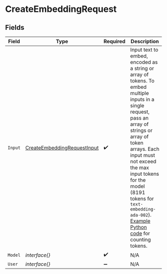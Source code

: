 # CreateEmbeddingRequest


## Fields

| Field                                                                                                                                                                                                                                                                                                                                                                                                                     | Type                                                                                                                                                                                                                                                                                                                                                                                                                      | Required                                                                                                                                                                                                                                                                                                                                                                                                                  | Description                                                                                                                                                                                                                                                                                                                                                                                                               |
| ------------------------------------------------------------------------------------------------------------------------------------------------------------------------------------------------------------------------------------------------------------------------------------------------------------------------------------------------------------------------------------------------------------------------- | ------------------------------------------------------------------------------------------------------------------------------------------------------------------------------------------------------------------------------------------------------------------------------------------------------------------------------------------------------------------------------------------------------------------------- | ------------------------------------------------------------------------------------------------------------------------------------------------------------------------------------------------------------------------------------------------------------------------------------------------------------------------------------------------------------------------------------------------------------------------- | ------------------------------------------------------------------------------------------------------------------------------------------------------------------------------------------------------------------------------------------------------------------------------------------------------------------------------------------------------------------------------------------------------------------------- |
| `Input`                                                                                                                                                                                                                                                                                                                                                                                                                   | [CreateEmbeddingRequestInput](../../models/shared/createembeddingrequestinput.md)                                                                                                                                                                                                                                                                                                                                         | :heavy_check_mark:                                                                                                                                                                                                                                                                                                                                                                                                        | Input text to embed, encoded as a string or array of tokens. To embed multiple inputs in a single request, pass an array of strings or array of token arrays. Each input must not exceed the max input tokens for the model (8191 tokens for `text-embedding-ada-002`). [Example Python code](https://github.com/openai/openai-cookbook/blob/main/examples/How_to_count_tokens_with_tiktoken.ipynb) for counting tokens.<br/> |
| `Model`                                                                                                                                                                                                                                                                                                                                                                                                                   | *interface{}*                                                                                                                                                                                                                                                                                                                                                                                                             | :heavy_check_mark:                                                                                                                                                                                                                                                                                                                                                                                                        | N/A                                                                                                                                                                                                                                                                                                                                                                                                                       |
| `User`                                                                                                                                                                                                                                                                                                                                                                                                                    | *interface{}*                                                                                                                                                                                                                                                                                                                                                                                                             | :heavy_minus_sign:                                                                                                                                                                                                                                                                                                                                                                                                        | N/A                                                                                                                                                                                                                                                                                                                                                                                                                       |
